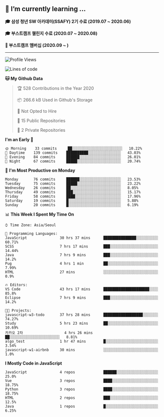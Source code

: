 ## 🌱 I’m currently learning ...

**🎓 삼성 청년 SW 아카데미(SSAFY) 2기 수료 (2019.07 ~ 2020.06)**

**🎓 부스트캠프 챌린지 수료 (2020.07 ~ 2020.08)**

**🏃  부스트캠프 멤버십 (2020.09 ~ )**
 
-----

<!--START_SECTION:waka-->
![Profile Views](http://img.shields.io/badge/Profile%20Views-93-blue)

![Lines of code](https://img.shields.io/badge/From%20Hello%20World%20I%27ve%20Written-34.4%20million%20lines%20of%20code-blue)

**🐱 My Github Data** 

> 🏆 528 Contributions in the Year 2020
 > 
> 📦 266.6 kB Used in Github's Storage 
 > 
> 🚫 Not Opted to Hire
 > 
> 📜 15 Public Repositories
 > 
> 🔑 2 Private Repositories 

**I'm an Early 🐤** 

```text
🌞 Morning    33 commits     ██░░░░░░░░░░░░░░░░░░░░░░░   10.22% 
🌆 Daytime    139 commits    ██████████░░░░░░░░░░░░░░░   43.03% 
🌃 Evening    84 commits     ██████░░░░░░░░░░░░░░░░░░░   26.01% 
🌙 Night      67 commits     █████░░░░░░░░░░░░░░░░░░░░   20.74%

```
📅 **I'm Most Productive on Monday** 

```text
Monday       76 commits     ██████░░░░░░░░░░░░░░░░░░░   23.53% 
Tuesday      75 commits     █████░░░░░░░░░░░░░░░░░░░░   23.22% 
Wednesday    26 commits     ██░░░░░░░░░░░░░░░░░░░░░░░   8.05% 
Thursday     49 commits     ███░░░░░░░░░░░░░░░░░░░░░░   15.17% 
Friday       58 commits     ████░░░░░░░░░░░░░░░░░░░░░   17.96% 
Saturday     19 commits     █░░░░░░░░░░░░░░░░░░░░░░░░   5.88% 
Sunday       20 commits     █░░░░░░░░░░░░░░░░░░░░░░░░   6.19%

```


📊 **This Week I Spent My Time On** 

```text
⌚︎ Time Zone: Asia/Seoul

💬 Programming Languages: 
JavaScript               30 hrs 37 mins      ███████████████░░░░░░░░░░   60.71% 
SCSS                     7 hrs 17 mins       ███░░░░░░░░░░░░░░░░░░░░░░   14.44% 
Java                     7 hrs 9 mins        ███░░░░░░░░░░░░░░░░░░░░░░   14.2% 
Pug                      4 hrs 1 min         ██░░░░░░░░░░░░░░░░░░░░░░░   7.99% 
HTML                     27 mins             ░░░░░░░░░░░░░░░░░░░░░░░░░   0.9%

🔥 Editors: 
VS Code                  43 hrs 17 mins      █████████████████████░░░░   85.8% 
Eclipse                  7 hrs 9 mins        ███░░░░░░░░░░░░░░░░░░░░░░   14.2%

🐱‍💻 Projects: 
javascript-w3-todo       37 hrs 28 mins      ██████████████████░░░░░░░   74.27% 
Study                    5 hrs 23 mins       ██░░░░░░░░░░░░░░░░░░░░░░░   10.69% 
카카오 2차                   4 hrs 26 mins       ██░░░░░░░░░░░░░░░░░░░░░░░   8.81% 
algo_test                1 hr 47 mins        █░░░░░░░░░░░░░░░░░░░░░░░░   3.54% 
javascript-w1-airbnb     30 mins             ░░░░░░░░░░░░░░░░░░░░░░░░░   1.0%

```

**I Mostly Code in JavaScript** 

```text
JavaScript               4 repos             ██████░░░░░░░░░░░░░░░░░░░   25.0% 
Vue                      3 repos             ████░░░░░░░░░░░░░░░░░░░░░   18.75% 
Python                   3 repos             ████░░░░░░░░░░░░░░░░░░░░░   18.75% 
HTML                     2 repos             ███░░░░░░░░░░░░░░░░░░░░░░   12.5% 
Java                     1 repos             █░░░░░░░░░░░░░░░░░░░░░░░░   6.25%

```



<!--END_SECTION:waka-->
